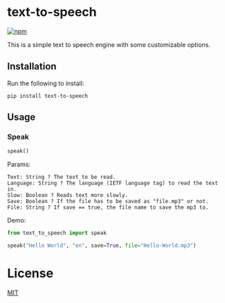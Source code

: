 # text-to-speech

[![npm](https://img.shields.io/pypi/v/text-to-speech.svg)](https://pypi.org/project/text-to-speech/)

This is a simple text to speech engine with some customizable options.

## Installation

Run the following to install:

```console
pip install text-to-speech
```

## Usage

### Speak

```python
speak()
```

Params:

```
Text: String ? The text to be read.
Language: String ? The language (IETF language tag) to read the text in.
Slow: Boolean ? Reads text more slowly.
Save: Boolean ? If the file has to be saved as "file.mp3" or not.
File: String ? If save == true, the file name to save the mp3 to.
```

Demo:

```python
from text_to_speech import speak

speak("Hello World", "en", save=True, file="Hello-World.mp3")
```

# License
[MIT](https://github.com/dewittethomas/text-to-speech/blob/master/LICENSE)